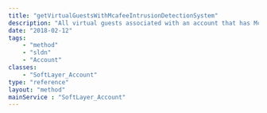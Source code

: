 ```yaml
---
title: "getVirtualGuestsWithMcafeeIntrusionDetectionSystem"
description: "All virtual guests associated with an account that has McAfee Secure Intrusion Detection System software components."
date: "2018-02-12"
tags:
    - "method"
    - "sldn"
    - "Account"
classes:
    - "SoftLayer_Account"
type: "reference"
layout: "method"
mainService : "SoftLayer_Account"
---
```

